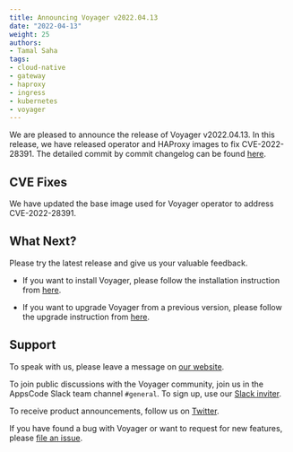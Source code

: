 ```yaml
---
title: Announcing Voyager v2022.04.13
date: "2022-04-13"
weight: 25
authors:
- Tamal Saha
tags:
- cloud-native
- gateway
- haproxy
- ingress
- kubernetes
- voyager
---
```


We are pleased to announce the release of Voyager v2022.04.13. In this release, we have released operator and HAProxy images to fix CVE-2022-28391. The detailed commit by commit changelog can be found [here](https://github.com/voyagermesh/CHANGELOG/blob/master/releases/v2022.04.13/README.md).

## **CVE Fixes**

We have updated the base image used for Voyager operator to address CVE-2022-28391.

## What Next?

Please try the latest release and give us your valuable feedback.

* If you want to install Voyager, please follow the installation instruction from [here](https://voyagermesh.com/docs/latest/setup).

* If you want to upgrade Voyager from a previous version, please follow the upgrade instruction from [here](https://voyagermesh.com/docs/latest/setup/upgrade/).

## Support

To speak with us, please leave a message on [our website](https://appscode.com/contact/).

To join public discussions with the Voyager community, join us in the AppsCode Slack team channel `#general`. To sign up, use our [Slack inviter](https://slack.appscode.com/).

To receive product announcements, follow us on [Twitter](https://twitter.com/Voyagermesh).

If you have found a bug with Voyager or want to request for new features, please [file an issue](https://github.com/voyagermesh/project/issues/new).
